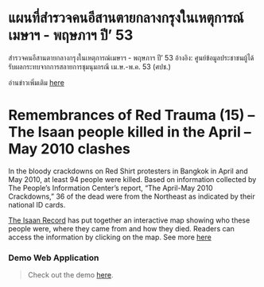 # แผนที่สำรวจคนอีสานตายกลางกรุงในเหตุการณ์เมษาฯ - พฤษภาฯ ปี’ 53
 สำรวจคนอีสานตายกลางกรุงในเหตุการณ์เมษาฯ - พฤษภาฯ ปี’ 53 อ้างอิง: ศูนย์ข้อมูลประชาชนผู้ได้รับผลกระทบจากการสลายการชุมนุมกรณี เม.ษ.-พ.ค. 53 (ศปช.)
 
อ่านข่าวเพิ่มเติม [here](https://theisaanrecord.co/2020/05/26/ten-years-after-april-may-2010-23-thai/)

# Remembrances of Red Trauma (15) – The Isaan people killed in the April – May 2010 clashes
In the bloody crackdowns on Red Shirt protesters in Bangkok in April and May 2010, at least 94 people were killed. Based on information collected by The People’s Information Center’s report, “The April-May 2010 Crackdowns,” 36 of the dead were from the Northeast as indicated by their national ID cards. 

[The Isaan Record](https://theisaanrecord.co/) has put together an interactive map showing who these people were, where they came from and how they died. Readers can access the information by clicking on the map. See more [here](https://theisaanrecord.co/2020/05/30/ten-years-after-april-may-2010-15/)

### Demo Web Application
> Check out the demo [here](https://aonwittawat.github.io/Redmap/).
